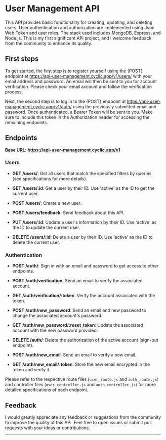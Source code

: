 # User Management API

This API provides basic functionality for creating, updating, and deleting users. User authentication and authorization are implemented using Json Web Token and user roles. The stack used includes MongoDB, Express, and Node.js. This is my first significant API project, and I welcome feedback from the community to enhance its quality.
## First steps

To get started, the first step is to register yourself using the {POST} endpoint at https://api-user-management.cyclic.app/v1/users/ with your email address and password. An email will then be sent to you for account verification. Please check your email account and follow the verification process.

Next, the second step is to log in to the {POST} endpoint at https://api-user-management.cyclic.app/v1/auth/ using the previously submitted email and password. Once authenticated, a Bearer Token will be sent to you. Make sure to include this token in the Authorization header for accessing the remaining endpoints.
## Endpoints

**Base URL: https://api-user-management.cyclic.app/v1**

### Users

- **GET /users/**: Get all users that match the specified filters by queries (see specifications for more details).

- **GET /users/:id**: Get a user by their ID. Use 'active' as the ID to get the current user.

- **POST /users/**: Create a new user.

- **POST /users/feedback**: Send feedback about this API.

- **PUT /users/:id**: Update a user's information by their ID. Use 'active' as the ID to update the current user.

- **DELETE /users/:id**: Delete a user by their ID. Use 'active' as the ID to delete the current user.

### Authentication

- **POST /auth/**: Sign in with an email and password to get access to other endpoints.

- **POST /auth/verification**: Send an email to verify the associated account.

- **GET /auth/verification/:token**: Verify the account associated with the token.

- **POST /auth/new_password**: Send an email and new password to change the associated account's password.

- **GET /auth/new_password/:reset_token**: Update the associated account with the new password provided.

- **DELETE /auth/**: Delete the authorization of the active account (sign-out endpoint).

- **POST /auth/new_email**: Send an email to verify a new email.

- **GET /auth/new_email/:token**: Store the new email encrypted in the token and verify it.

Please refer to the respective route files (`user_route.js` and `auth_route.js`) and controller files (`user_controller.js` and `auth_controller.js`) for more detailed specifications of each endpoint.

## Feedback

I would greatly appreciate any feedback or suggestions from the community to improve the quality of this API. Feel free to open issues or submit pull requests with your ideas or contributions.

---

